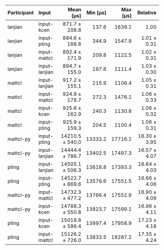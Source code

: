 | Participant | Input | Mean [µs] | Min [µs] | Max [µs] | Relative |
|:---|:---|---:|---:|---:|---:|
| lanjian | input-kcen | 871.7 ± 208.8 | 137.6 | 1639.1 | 1.00 |
| lanjian | input-pting | 884.6 ± 166.8 | 344.9 | 1547.9 | 1.01 ± 0.31 |
| lanjian | input-mattcl | 892.4 ± 171.9 | 209.8 | 1122.5 | 1.02 ± 0.31 |
| lanjian | input-lanjian | 894.7 ± 155.0 | 197.6 | 1111.4 | 1.03 ± 0.30 |
| mattcl | input-lanjian | 917.2 ± 155.1 | 215.9 | 1106.4 | 1.05 ± 0.31 |
| mattcl | input-mattcl | 924.8 ± 178.7 | 272.3 | 1476.1 | 1.06 ± 0.33 |
| mattcl | input-kcen | 925.6 ± 162.9 | 240.3 | 1130.8 | 1.06 ± 0.32 |
| mattcl | input-pting | 925.9 ± 159.3 | 204.5 | 1100.4 | 1.06 ± 0.31 |
| mattcl-py | input-pting | 14210.5 ± 540.0 | 13333.2 | 17716.1 | 16.30 ± 3.95 |
| mattcl-py | input-lanjian | 14444.4 ± 786.7 | 13402.5 | 17497.3 | 16.57 ± 4.07 |
| pting | input-lanjian | 14505.1 ± 506.3 | 13618.8 | 17393.3 | 16.64 ± 4.03 |
| pting | input-pting | 14522.7 ± 669.6 | 13579.6 | 17551.5 | 16.66 ± 4.06 |
| mattcl-py | input-mattcl | 14732.3 ± 477.2 | 13766.4 | 17552.9 | 16.90 ± 4.09 |
| mattcl-py | input-kcen | 14788.3 ± 550.8 | 13823.7 | 17599.1 | 16.96 ± 4.11 |
| pting | input-kcen | 15018.8 ± 586.4 | 13997.4 | 17958.9 | 17.23 ± 4.18 |
| pting | input-mattcl | 15126.2 ± 726.0 | 13833.5 | 18287.2 | 17.35 ± 4.24 |
